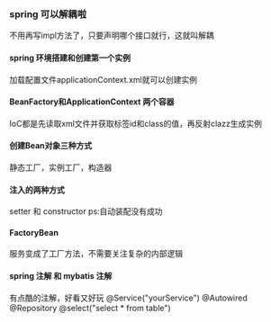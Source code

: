 ### spring 可以解耦啦
不用再写impl方法了，只要声明哪个接口就行，这就叫解耦

#### spring 环境搭建和创建第一个实例
加载配置文件applicationContext.xml就可以创建实例

#### BeanFactory和ApplicationContext 两个容器
IoC都是先读取xml文件并获取标签id和class的值，再反射clazz生成实例

#### 创建Bean对象三种方式
静态工厂，实例工厂，构造器


#### 注入的两种方式
setter 和 constructor
ps:自动装配没有成功


#### FactoryBean
服务变成了工厂方法，不需要关注复杂的内部逻辑

#### spring 注解 和 mybatis 注解
有点酷的注解，好看又好玩
@Service("yourService") @Autowired
@Repository
@select("select * from table")


